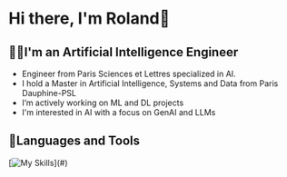 # Hi there, I'm Roland👋

## 🧑‍💻I'm an Artificial Intelligence Engineer

- Engineer from Paris Sciences et Lettres specialized in AI.
- I hold a Master in Artificial Intelligence, Systems and Data from Paris Dauphine-PSL
- I’m actively working on ML and DL projects
- I'm interested in AI with a focus on GenAI and LLMs

## 🚀Languages and Tools 
[![My Skills](https://skillicons.dev/icons?i=python,vscode,git,github,pycharm,html,css,js,mysql,md,)](#)

